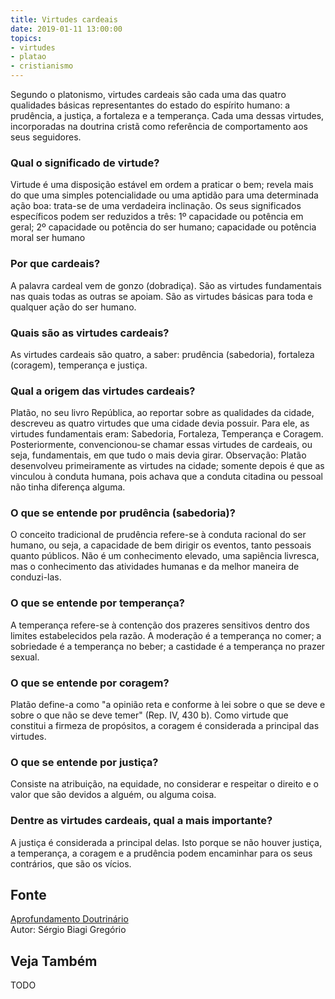 ```yaml
---
title: Virtudes cardeais
date: 2019-01-11 13:00:00
topics: 
- virtudes
- platao
- cristianismo
---
```


Segundo o platonismo, virtudes cardeais são cada uma das quatro qualidades
básicas representantes do estado do espírito humano: a prudência, a justiça, a
fortaleza e a temperança. Cada uma dessas virtudes, incorporadas na
doutrina cristã como referência de comportamento aos seus seguidores.

### Qual o significado de virtude?
Virtude é uma disposição estável em ordem a praticar o bem; revela
mais do que uma simples potencialidade ou uma aptidão para uma
determinada ação boa: trata-se de uma verdadeira inclinação. Os seus
significados específicos podem ser reduzidos a três: 1º capacidade ou
potência em geral; 2º capacidade ou potência do ser humano; capacidade
ou potência moral ser humano

### Por que cardeais?
A palavra cardeal vem de gonzo (dobradiça). São as virtudes fundamentais
nas quais todas as outras se apoiam. São as virtudes básicas para toda e
qualquer ação do ser humano.

### Quais são as virtudes cardeais?
As virtudes cardeais são quatro, a saber: prudência (sabedoria),
fortaleza (coragem), temperança e justiça.

### Qual a origem das virtudes cardeais?
Platão, no seu livro República, ao reportar sobre as qualidades da
cidade, descreveu as quatro virtudes que uma cidade devia possuir. Para
ele, as virtudes fundamentais eram: Sabedoria, Fortaleza, Temperança e
Coragem. Posteriormente, convencionou-se chamar essas virtudes de
cardeais, ou seja, fundamentais, em que tudo o mais devia girar.
Observação: Platão desenvolveu primeiramente as virtudes na cidade;
somente depois é que as vinculou à conduta humana, pois achava que a
conduta citadina ou pessoal não tinha diferença alguma.

### O que se entende por prudência (sabedoria)?
O conceito tradicional de prudência refere-se à conduta racional do ser
humano, ou seja, a capacidade de bem dirigir os eventos, tanto pessoais
quanto públicos. Não é um conhecimento elevado, uma sapiência livresca,
mas o conhecimento das atividades humanas e da melhor maneira de
conduzi-las.

### O que se entende por temperança?
A temperança refere-se à contenção dos prazeres sensitivos dentro dos
limites estabelecidos pela razão. A moderação é a temperança no comer;
a sobriedade é a temperança no beber; a castidade é a temperança no
prazer sexual.

### O que se entende por coragem?
Platão define-a como "a opinião reta e conforme à lei sobre o que se
deve e sobre o que não se deve temer" (Rep. IV, 430 b). Como virtude
que constitui a firmeza de propósitos, a coragem é considerada a
principal das virtudes.

### O que se entende por justiça?
Consiste na atribuição, na equidade, no considerar e respeitar o direito
e o valor que são devidos a alguém, ou alguma coisa.

### Dentre as virtudes cardeais, qual a mais importante?
A justiça é considerada a principal delas. Isto porque se não houver
justiça, a temperança, a coragem e a prudência podem encaminhar para os
seus contrários, que são os vícios.

## Fonte
[Aprofundamento Doutrinário](https://sites.google.com/view/aprofundamentodoutrinario/virtudes-cardeais)  
Autor: Sérgio Biagi Gregório

## Veja Também
TODO


